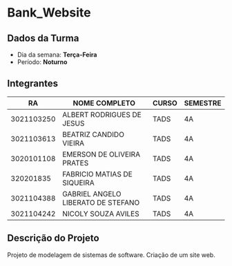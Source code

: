 # **Bank_Website**

## Dados da Turma
* Dia da semana: **Terça-Feira**
* Período: **Noturno**

## Integrantes
| RA        | NOME COMPLETO                      | CURSO | SEMESTRE |
|-----------|------------------------------------|-------|----------|
|3021103250 | ALBERT RODRIGUES DE JESUS          |  TADS |    4A    |
|3021103613 | BEATRIZ CANDIDO VIEIRA             |  TADS |    4A    |
|3020101108 | EMERSON DE OLIVEIRA PRATES         |  TADS |    4A    |
|320201835  | FABRICIO MATIAS DE SIQUEIRA        |  TADS |    4A    |
|3021104388 | GABRIEL ANGELO LIBERATO DE STEFANO |  TADS |    4A    |
|3021104242 | NICOLY SOUZA AVILES                |  TADS |    4A    |

## Descrição do Projeto
Projeto de modelagem de sistemas de software. Criação de um site web.

